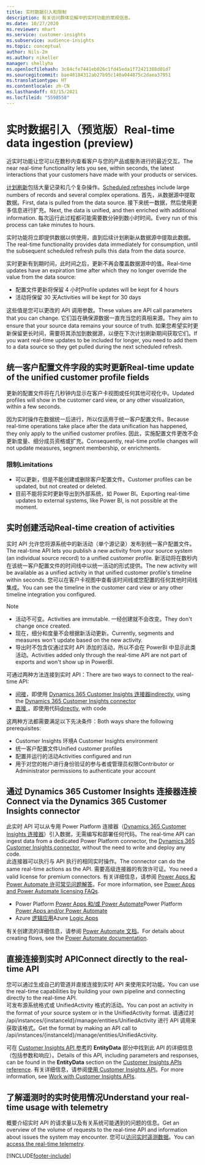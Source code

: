 ```yaml
---
title: 实时数据引入和限制
description: 有关访问群体见解中的实时功能的常规信息。
ms.date: 10/27/2020
ms.reviewer: mhart
ms.service: customer-insights
ms.subservice: audience-insights
ms.topic: conceptual
author: Nils-2m
ms.author: nikeller
manager: shellyha
ms.openlocfilehash: 3c84cfe7441eb026c1fd45eda1f72421388d01d7
ms.sourcegitcommit: bae40184312ab27b95c140a044875c2daea37951
ms.translationtype: HT
ms.contentlocale: zh-CN
ms.lasthandoff: 03/15/2021
ms.locfileid: "5598558"
---
```

# <a name="real-time-data-ingestion-preview"></a><span data-ttu-id="dfce4-103">实时数据引入（预览版）</span><span class="sxs-lookup"><span data-stu-id="dfce4-103">Real-time data ingestion (preview)</span></span>

<span data-ttu-id="dfce4-104">近实时功能让您可以在数秒内查看客户与您的产品或服务进行的最近交互。</span><span class="sxs-lookup"><span data-stu-id="dfce4-104">The near real-time functionality lets you see, within seconds, the latest interactions that your customers have made with your products or services.</span></span>

<span data-ttu-id="dfce4-105">[计划刷新](system.md#schedule-tab)包括大量记录和几个复杂操作。</span><span class="sxs-lookup"><span data-stu-id="dfce4-105">[Scheduled refreshes](system.md#schedule-tab) include large numbers of records and several complex operations.</span></span> <span data-ttu-id="dfce4-106">首先，从数据源中提取数据。</span><span class="sxs-lookup"><span data-stu-id="dfce4-106">First, data is pulled from the data source.</span></span> <span data-ttu-id="dfce4-107">接下来统一数据，然后使用更多信息进行扩充。</span><span class="sxs-lookup"><span data-stu-id="dfce4-107">Next, the data is unified, and then enriched with additional information.</span></span> <span data-ttu-id="dfce4-108">每次运行此过程都可能需要数分钟到数小时时间。</span><span class="sxs-lookup"><span data-stu-id="dfce4-108">Every run of this process can take minutes to hours.</span></span>

<span data-ttu-id="dfce4-109">实时功能将立即提供数据以供使用，直到后续计划刷新从数据源中提取此数据。</span><span class="sxs-lookup"><span data-stu-id="dfce4-109">The real-time functionality provides data immediately for consumption, until the subsequent scheduled refresh pulls this data from the data source.</span></span>

<span data-ttu-id="dfce4-110">实时更新有到期时间，此时间之后，更新不再会覆盖数据源中的值。</span><span class="sxs-lookup"><span data-stu-id="dfce4-110">Real-time updates have an expiration time after which they no longer override the value from the data source:</span></span>

- <span data-ttu-id="dfce4-111">配置文件更新将保留 4 小时</span><span class="sxs-lookup"><span data-stu-id="dfce4-111">Profile updates will be kept for 4 hours</span></span>
- <span data-ttu-id="dfce4-112">活动将保留 30 天</span><span class="sxs-lookup"><span data-stu-id="dfce4-112">Activities will be kept for 30 days</span></span>

<span data-ttu-id="dfce4-113">这些值是您可以更改的 API 调用参数。</span><span class="sxs-lookup"><span data-stu-id="dfce4-113">These values are API call parameters that you can change.</span></span> <span data-ttu-id="dfce4-114">它们旨在确保源数据一直充当您的真相来源。</span><span class="sxs-lookup"><span data-stu-id="dfce4-114">They aim to ensure that your source data remains your source of truth.</span></span> <span data-ttu-id="dfce4-115">如果您希望实时更新保留更长时间，需要将其添加到数据源，以便在下次计划刷新期间获取它们。</span><span class="sxs-lookup"><span data-stu-id="dfce4-115">If you want real-time updates to be included for longer, you need to add them to a data source so they get pulled during the next scheduled refresh.</span></span>

## <a name="real-time-update-of-the-unified-customer-profile-fields"></a><span data-ttu-id="dfce4-116">统一客户配置文件字段的实时更新</span><span class="sxs-lookup"><span data-stu-id="dfce4-116">Real-time update of the unified customer profile fields</span></span>

<span data-ttu-id="dfce4-117">更新的配置文件将在几秒钟内显示在客户卡视图或任何其他可视化中。</span><span class="sxs-lookup"><span data-stu-id="dfce4-117">Updated profiles will show in the customer card view, or any other visualization, within a few seconds.</span></span>

<span data-ttu-id="dfce4-118">因为实时操作在数据统一后进行，所以仅适用于统一客户配置文件。</span><span class="sxs-lookup"><span data-stu-id="dfce4-118">Because real-time operations take place after the data unification has happened, they only apply to the unified customer profiles.</span></span> <span data-ttu-id="dfce4-119">因此，实施配置文件更改不会更新度量、细分成员资格或扩充。</span><span class="sxs-lookup"><span data-stu-id="dfce4-119">Consequently, real-time profile changes will not update measures, segment membership, or enrichments.</span></span>

### <a name="limitations"></a><span data-ttu-id="dfce4-120">限制</span><span class="sxs-lookup"><span data-stu-id="dfce4-120">Limitations</span></span>

- <span data-ttu-id="dfce4-121">可以更新，但是不能创建或删除客户配置文件。</span><span class="sxs-lookup"><span data-stu-id="dfce4-121">Customer profiles can be updated, but not created or deleted.</span></span>
- <span data-ttu-id="dfce4-122">目前不能将实时更新导出到外部系统，如 Power BI。</span><span class="sxs-lookup"><span data-stu-id="dfce4-122">Exporting real-time updates to external systems, like Power BI, is not possible at the moment.</span></span>

## <a name="real-time-creation-of-activities"></a><span data-ttu-id="dfce4-123">实时创建活动</span><span class="sxs-lookup"><span data-stu-id="dfce4-123">Real-time creation of activities</span></span>

<span data-ttu-id="dfce4-124">实时 API 允许您将源系统中的新活动（单个源记录）发布到统一客户配置文件。</span><span class="sxs-lookup"><span data-stu-id="dfce4-124">The real-time API lets you publish a new activity from your source system (an individual source record) to a unified customer profile.</span></span> <span data-ttu-id="dfce4-125">新活动将在数秒内在该统一客户配置文件的时间线中以统一活动的形式提供。</span><span class="sxs-lookup"><span data-stu-id="dfce4-125">The new activity will be available as a unified activity in that unified customer profile's timeline within seconds.</span></span> <span data-ttu-id="dfce4-126">您可以在客户卡视图中查看该时间线或您配置的任何其他时间线集成。</span><span class="sxs-lookup"><span data-stu-id="dfce4-126">You can see the timeline in the customer card view or any other timeline integration you configured.</span></span>

> [!NOTE]
>
> - <span data-ttu-id="dfce4-127">活动不可变。</span><span class="sxs-lookup"><span data-stu-id="dfce4-127">Activities are immutable.</span></span> <span data-ttu-id="dfce4-128">一经创建就不会改变。</span><span class="sxs-lookup"><span data-stu-id="dfce4-128">They don't change once created.</span></span>
> - <span data-ttu-id="dfce4-129">现在，细分和度量不会根据新活动更新。</span><span class="sxs-lookup"><span data-stu-id="dfce4-129">Currently, segments and measures won't update based on the new activity.</span></span>
> - <span data-ttu-id="dfce4-130">导出时不包含仅通过实时 API 添加的活动，所以不会在 PowerBI 中显示此类活动。</span><span class="sxs-lookup"><span data-stu-id="dfce4-130">Activities added only through the real-time API are not part of exports and won't show up in PowerBI.</span></span>

<span data-ttu-id="dfce4-131">可通过两种方法连接到实时 API：</span><span class="sxs-lookup"><span data-stu-id="dfce4-131">There are two ways to connect to the real-time API:</span></span>

- <span data-ttu-id="dfce4-132">[间接](#connect-via-the-dynamics-365-customer-insights-connector)，即使用 [Dynamics 365 Customer Insights 连接器](/connectors/customerinsights/)</span><span class="sxs-lookup"><span data-stu-id="dfce4-132">[indirectly](#connect-via-the-dynamics-365-customer-insights-connector), using the [Dynamics 365 Customer Insights connector](/connectors/customerinsights/)</span></span>
- <span data-ttu-id="dfce4-133">[直接 ](#connect-directly-to-the-real-time-api)，即使用代码</span><span class="sxs-lookup"><span data-stu-id="dfce4-133">[directly](#connect-directly-to-the-real-time-api), with code</span></span>

<span data-ttu-id="dfce4-134">这两种方法都需要满足以下先决条件：</span><span class="sxs-lookup"><span data-stu-id="dfce4-134">Both ways share the following prerequisites:</span></span>

- <span data-ttu-id="dfce4-135">Customer Insights 环境</span><span class="sxs-lookup"><span data-stu-id="dfce4-135">A Customer Insights environment</span></span>
- <span data-ttu-id="dfce4-136">统一客户配置文件</span><span class="sxs-lookup"><span data-stu-id="dfce4-136">Unified customer profiles</span></span>
- <span data-ttu-id="dfce4-137">配置并运行的活动</span><span class="sxs-lookup"><span data-stu-id="dfce4-137">Activities configured and run</span></span>
- <span data-ttu-id="dfce4-138">用于对您的帐户进行身份验证的参与者或管理员权限</span><span class="sxs-lookup"><span data-stu-id="dfce4-138">Contributor or Administrator permissions to authenticate your account</span></span>

## <a name="connect-via-the-dynamics-365-customer-insights-connector"></a><span data-ttu-id="dfce4-139">通过 Dynamics 365 Customer Insights 连接器连接</span><span class="sxs-lookup"><span data-stu-id="dfce4-139">Connect via the Dynamics 365 Customer Insights connector</span></span>

<span data-ttu-id="dfce4-140">此实时 API 可以从专用 Power Platform 连接器（[Dynamics 365 Customer Insights 连接器](/connectors/customerinsights/)）引入数据，无需编写和部署任何代码。</span><span class="sxs-lookup"><span data-stu-id="dfce4-140">The real-time API can ingest data from a dedicated Power Platform connector, the [Dynamics 365 Customer Insights connector](/connectors/customerinsights/), without the need to write and deploy any code.</span></span>    
<span data-ttu-id="dfce4-141">此连接器可以执行与 API 执行的相同实时操作。</span><span class="sxs-lookup"><span data-stu-id="dfce4-141">The connector can do the same real-time actions as the API.</span></span> <span data-ttu-id="dfce4-142">需要高级连接器的有效许可证。</span><span class="sxs-lookup"><span data-stu-id="dfce4-142">You need a valid license for premium connectors.</span></span> <span data-ttu-id="dfce4-143">有关详细信息，请参阅 [Power Apps 和 Power Automate 许可常见问题解答](/power-platform/admin/powerapps-flow-licensing-faq)。</span><span class="sxs-lookup"><span data-stu-id="dfce4-143">For more information, see [Power Apps and Power Automate licensing FAQs](/power-platform/admin/powerapps-flow-licensing-faq).</span></span>

- <span data-ttu-id="dfce4-144">Power Platform [Power Apps 和/或 Power Automate](/connectors/)</span><span class="sxs-lookup"><span data-stu-id="dfce4-144">Power Platform [Power Apps and/or Power Automate](/connectors/)</span></span>
- <span data-ttu-id="dfce4-145">Azure [逻辑应用](/azure/connectors/apis-list)</span><span class="sxs-lookup"><span data-stu-id="dfce4-145">Azure [Logic Apps](/azure/connectors/apis-list)</span></span>

<span data-ttu-id="dfce4-146">有关创建流的详细信息，请参阅 [Power Automate 文档](/power-automate/)。</span><span class="sxs-lookup"><span data-stu-id="dfce4-146">For details about creating flows, see the [Power Automate documentation](/power-automate/).</span></span>

## <a name="connect-directly-to-the-real-time-api"></a><span data-ttu-id="dfce4-147">直接连接到实时 API</span><span class="sxs-lookup"><span data-stu-id="dfce4-147">Connect directly to the real-time API</span></span>

<span data-ttu-id="dfce4-148">您可以通过生成自己的管道并直接连接到实时 API 来使用实时功能。</span><span class="sxs-lookup"><span data-stu-id="dfce4-148">You can use the real-time capabilities by building your own pipeline and connecting directly to the real-time API.</span></span>    
<span data-ttu-id="dfce4-149">可发布源系统格式或 UnifiedActivity 格式的活动。</span><span class="sxs-lookup"><span data-stu-id="dfce4-149">You can post an activity in the format of your source system or in the UnifiedActivity format.</span></span> <span data-ttu-id="dfce4-150">请通过对 /api/instances/{instanceId}/manage/entities/UnifiedActivity 进行 API 调用来获取该格式。</span><span class="sxs-lookup"><span data-stu-id="dfce4-150">Get the format by making an API call to /api/instances/{instanceId}/manage/entities/UnifiedActivity.</span></span>

<span data-ttu-id="dfce4-151">可在 [Customer Insights API 参考](https://developer.ci.ai.dynamics.com/api-details#api=CustomerInsights)的 **EntityData** 部分中找到此 API 的详细信息（包括参数和响应）。</span><span class="sxs-lookup"><span data-stu-id="dfce4-151">Details of this API, including parameters and responses, can be found in the **EntityData** section on the [Customer Insights APIs reference](https://developer.ci.ai.dynamics.com/api-details#api=CustomerInsights).</span></span> <span data-ttu-id="dfce4-152">有关详细信息，请参阅[使用 Customer Insights API](apis.md)。</span><span class="sxs-lookup"><span data-stu-id="dfce4-152">For more information, see [Work with Customer Insights APIs](apis.md).</span></span>

## <a name="understand-your-real-time-usage-with-telemetry"></a><span data-ttu-id="dfce4-153">了解遥测时的实时使用情况</span><span class="sxs-lookup"><span data-stu-id="dfce4-153">Understand your real-time usage with telemetry</span></span>

<span data-ttu-id="dfce4-154">概要介绍实时 API 的请求量以及有关系统可能遇到的问题的信息。</span><span class="sxs-lookup"><span data-stu-id="dfce4-154">Get an overview of the volume of requests to the real-time API and information about issues the system may encounter.</span></span> <span data-ttu-id="dfce4-155">您可以[访问实时遥测数据](system.md#api-usage-tab)。</span><span class="sxs-lookup"><span data-stu-id="dfce4-155">You can [access the real-time telemetry](system.md#api-usage-tab).</span></span> 


[!INCLUDE[footer-include](../includes/footer-banner.md)]